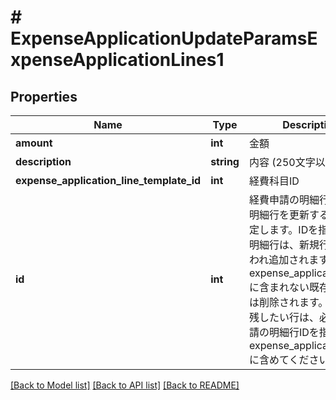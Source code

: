 # # ExpenseApplicationUpdateParamsExpenseApplicationLines1

## Properties

Name | Type | Description | Notes
------------ | ------------- | ------------- | -------------
**amount** | **int** | 金額 | [optional]
**description** | **string** | 内容 (250文字以内) | [optional]
**expense_application_line_template_id** | **int** | 経費科目ID | [optional]
**id** | **int** | 経費申請の明細行ID: 既存明細行を更新する場合に指定します。IDを指定しない明細行は、新規行として扱われ追加されます。また、expense_application_linesに含まれない既存の明細行は削除されます。更新後も残したい行は、必ず経費申請の明細行IDを指定してexpense_application_linesに含めてください。 | [optional]

[[Back to Model list]](../../README.md#models) [[Back to API list]](../../README.md#endpoints) [[Back to README]](../../README.md)
